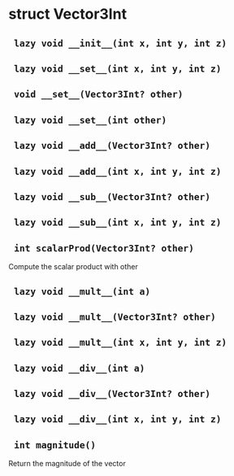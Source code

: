 # struct Vector3Int


## ` lazy void __init__(int x, int y, int z)`


## ` lazy void __set__(int x, int y, int z)`


## ` void __set__(Vector3Int? other)`


## ` lazy void __set__(int other)`


## ` lazy void __add__(Vector3Int? other)`


## ` lazy void __add__(int x, int y, int z)`


## ` lazy void __sub__(Vector3Int? other)`


## ` lazy void __sub__(int x, int y, int z)`


## ` int scalarProd(Vector3Int? other)`
Compute the scalar product with other

## ` lazy void __mult__(int a)`


## ` lazy void __mult__(Vector3Int? other)`


## ` lazy void __mult__(int x, int y, int z)`


## ` lazy void __div__(int a)`


## ` lazy void __div__(Vector3Int? other)`


## ` lazy void __div__(int x, int y, int z)`


## ` int magnitude()`
Return the magnitude of the vector




